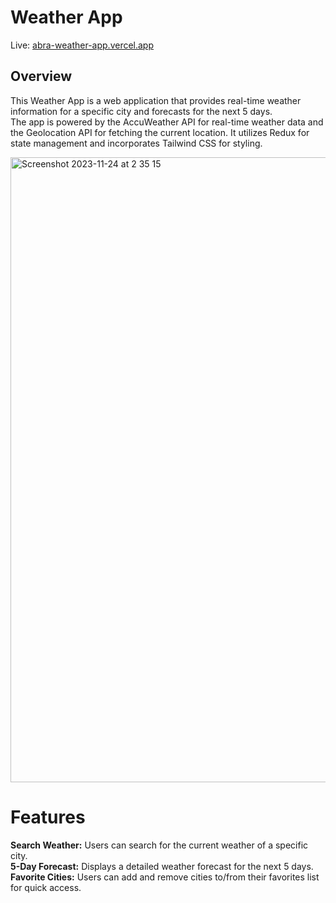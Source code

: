 # Weather App
Live: [abra-weather-app.vercel.app](https://abra-weather-app.vercel.app/)
## Overview
This Weather App is a web application that provides real-time weather information for a specific city and forecasts for the next 5 days. <br>
The app is powered by the AccuWeather API for real-time weather data and the Geolocation API for fetching the current location. It utilizes Redux for state management and incorporates Tailwind CSS for styling.

<img width="1000" alt="Screenshot 2023-11-24 at 2 35 15" src="https://github.com/LiorAtiya/Lior-Atiya-20-11-2023/assets/22147116/769fa86e-dee6-46b3-837a-65e2f4d17580">

# Features
<b>Search Weather:</b> Users can search for the current weather of a specific city. <br>
<b>5-Day Forecast:</b> Displays a detailed weather forecast for the next 5 days.<br>
<b>Favorite Cities:</b> Users can add and remove cities to/from their favorites list for quick access.<br>